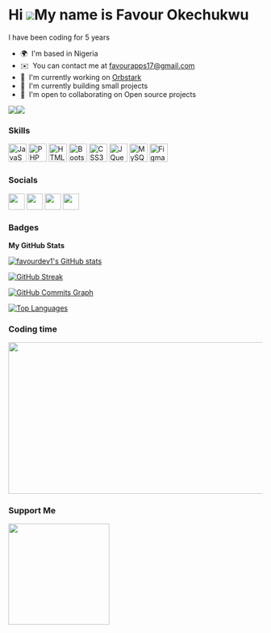 Hi ![](https://user-images.githubusercontent.com/18350557/176309783-0785949b-9127-417c-8b55-ab5a4333674e.gif)My name is Favour Okechukwu
========================================================================================================================================

I have been coding for 5 years

* 🌍  I'm based in Nigeria
* ✉️  You can contact me at [favourapps17@gmail.com](mailto:favourapps17@gmail.com)
* 🚀  I'm currently working on [Orbstark](http://Orbstark.com)
* 🧠  I'm currently building small projects 
* 🤝  I'm open to collaborating on Open source projects

<a href="https://www.twitter.com/favourdev" target="_blank" rel="noreferrer"><img
src="https://img.shields.io/twitter/follow/favourdev?logo=twitter&style=for-the-badge&color=0891b2&labelColor=1c1917"
/></a><a href="https://www.github.com/favourdev1" target="_blank" rel="noreferrer"><img
src="https://img.shields.io/github/followers/favourdev1?logo=github&style=for-the-badge&color=0891b2&labelColor=1c1917" /></a>

### Skills


<p align="left">
<a href="https://developer.mozilla.org/en-US/docs/Web/JavaScript" target="_blank" rel="noreferrer"><img src="https://raw.githubusercontent.com/danielcranney/readme-generator/main/public/icons/skills/javascript-colored.svg" width="36" height="36" alt="JavaScript" /></a>
<a href="https://www.php.net/" target="_blank" rel="noreferrer"><img src="https://raw.githubusercontent.com/danielcranney/readme-generator/main/public/icons/skills/php-colored.svg" width="36" height="36" alt="PHP" /></a>
<a href="https://developer.mozilla.org/en-US/docs/Glossary/HTML5" target="_blank" rel="noreferrer"><img src="https://raw.githubusercontent.com/danielcranney/readme-generator/main/public/icons/skills/html5-colored.svg" width="36" height="36" alt="HTML5" /></a>
<a href="https://getbootstrap.com/" target="_blank" rel="noreferrer"><img src="https://raw.githubusercontent.com/danielcranney/readme-generator/main/public/icons/skills/bootstrap-colored.svg" width="36" height="36" alt="Bootstrap" /></a>
<a href="https://www.w3.org/TR/CSS/#css" target="_blank" rel="noreferrer"><img src="https://raw.githubusercontent.com/danielcranney/readme-generator/main/public/icons/skills/css3-colored.svg" width="36" height="36" alt="CSS3" /></a>
<a href="https://jquery.com/" target="_blank" rel="noreferrer"><img src="https://raw.githubusercontent.com/danielcranney/readme-generator/main/public/icons/skills/jquery-colored.svg" width="36" height="36" alt="JQuery" /></a>
<a href="https://www.mysql.com/" target="_blank" rel="noreferrer"><img src="https://raw.githubusercontent.com/danielcranney/readme-generator/main/public/icons/skills/mysql-colored.svg" width="36" height="36" alt="MySQL" /></a>
<a href="https://www.figma.com/" target="_blank" rel="noreferrer"><img src="https://raw.githubusercontent.com/danielcranney/readme-generator/main/public/icons/skills/figma-colored.svg" width="36" height="36" alt="Figma" /></a>
</p>


### Socials

<p align="left"> <a href="https://www.github.com/favourdev1" target="_blank" rel="noreferrer"><img src="https://raw.githubusercontent.com/danielcranney/readme-generator/main/public/icons/socials/github-dark.svg" width="32" height="32" /></a> <a href="https://favourdev.hashnode.dev" target="_blank" rel="noreferrer"><img src="https://raw.githubusercontent.com/danielcranney/readme-generator/main/public/icons/socials/hashnode.svg" width="32" height="32" /></a> <a href="https://www.stackoverflow.com/users/favour-okechukwu" target="_blank" rel="noreferrer"><img src="https://raw.githubusercontent.com/danielcranney/readme-generator/main/public/icons/socials/stackoverflow.svg" width="32" height="32" /></a> <a href="https://www.twitter.com/favourdev" target="_blank" rel="noreferrer"><img src="https://raw.githubusercontent.com/danielcranney/readme-generator/main/public/icons/socials/twitter.svg" width="32" height="32" /></a></p>

### Badges

<b>My GitHub Stats</b>

<a href="http://www.github.com/favourdev1"><img src="https://github-readme-stats.vercel.app/api?username=favourdev1&show_icons=true&hide=&count_private=true&title_color=0891b2&text_color=ffffff&icon_color=0891b2&bg_color=1c1917&hide_border=true&show_icons=true" alt="favourdev1's GitHub stats" /></a>



[![GitHub Streak](https://github-readme-streak-stats.herokuapp.com?user=Favourdev1&theme=github-dark&hide_border=true&date_format=j%20M%5B%20Y%5D)](https://git.io/streak-stats)



<a href="http://www.github.com/favourdev1"><img src="https://activity-graph.herokuapp.com/graph?username=favourdev1&bg_color=1c1917&color=ffffff&line=0891b2&point=ffffff&area_color=1c1917&area=true&hide_border=true&custom_title=GitHub%20Commits%20Graph" alt="GitHub Commits Graph" /></a>

<a href="https://github.com/favourdev1" align="left">
<img src="https://github-readme-stats.vercel.app/api/top-langs/?username=favourdev1&langs_count=10&title_color=0891b2&text_color=ffffff&icon_color=0891b2&bg_color=1c1917&hide_border=true&locale=en&custom_title=Top%20%Languages" alt="Top Languages" />
</a>


### Coding time
<img src="https://wakatime.com/share/@bf20327b-88e9-492b-87c9-b10376edcd5c/4a403ffb-23a1-43d7-8686-a61d9c2b8bcb.svg" height="300" width="700"/>

### Support Me

<a href="https://www.buymeacoffee.com/favourdev"><img src="https://cdn.buymeacoffee.com/buttons/v2/default-yellow.png" width="200" /></a>
